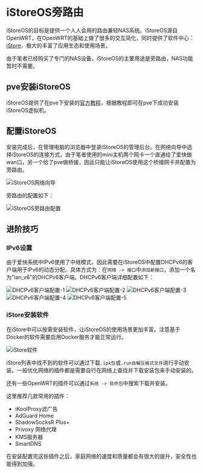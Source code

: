 # iStoreOS旁路由

iStoreOS的目标是提供一个人人会用的路由兼轻NAS系统。iStoreOS源自OpenWRT，在OpenWRT的基础上做了很多的交互简化，同时提供了软件中心：[iStore](https://github.com/linkease/istore)，极大的丰富了应用生态和使用场景。

由于笔者已经购买了专门的NAS设备，iStoreOS的主要用途是旁路由，NAS功能暂时不需要。

## pve安装iStoreOS

iStoreOS提供了在pve下安装的[官方教程](https://doc.linkease.com/zh/guide/istoreos/install_pve.html)，根据教程即可在pve下成功安装iStoreOS虚拟机。

## 配置iStoreOS

安装完成后，在管理电脑的浏览器中登录iStoreOS的管理后台。在网络向导中选择iStoreOS的连接方式，由于笔者使用的mini主机两个网卡一个直通给了爱快做wan口，另一个给了pve做桥接，因此只能让iStoreOS使用这个桥接网卡并配置为旁路由。

![iStoreOS网络向导](./iStoreOS旁路由/iStoreOS网络向导.png)

旁路由的配置如下：

![iStoreOS旁路由配置](./iStoreOS旁路由/iStoreOS旁路由配置.png)

## 进阶技巧

### IPv6设置

由于爱快系统中IPv6使用了中继模式，因此需要在iStoreOS中配置DHCPv6的客户端用于IPv6的动态分配。具体方式为：在`网络 -> 接口`中`添加新接口`，添加一个名为"lan_v6"的DHCPv6客户端。DHCPv6客户端详细配置如下：

![DHCPv6客户端配置-1](./iStoreOS旁路由/DHCPv6客户端-1.png)
![DHCPv6客户端配置-2](./iStoreOS旁路由/DHCPv6客户端-2.png)
![DHCPv6客户端配置-3](./iStoreOS旁路由/DHCPv6客户端-3.png)
![DHCPv6客户端配置-4](./iStoreOS旁路由/DHCPv6客户端-4.png)
![DHCPv6客户端配置-5](./iStoreOS旁路由/DHCPv6客户端-5.png)

### iStore安装软件

在iStore中可以按需安装软件，让iStoreOS的使用场景更加丰富。注意基于Docker的软件需要启用Docker服务才能正常运行。

![iStore软件](./iStoreOS旁路由/iStore软件.png)

iStore列表中找不到的软件可以通过下载`.ipk包`或`.run自解压格式文件`进行手动安装。一般优化网络的插件都是需要自行在网络上查找并下载安装包来手动安装的。

还有一些OpenWRT的插件可以通过`系统 -> 软件包`中搜索下载并安装。

这里推荐几款常用的插件：
- iKoolProxy滤广告
- AdGuard Home
- ShadowSocksR Plus+
- Privoxy 网络代理
- KMS服务器
- SmartDNS

在安装配置完这些插件之后，家庭网络的速度和质量都会有很大的提升，安全性也能得到加强。